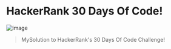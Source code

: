 # HackerRank 30 Days Of Code!
![image](https://pbs.twimg.com/media/CXWo-1YUoAAiwtw.png)
>MySolution to HackerRank's 30 Days Of Code Challenge!
